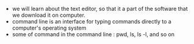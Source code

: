 * we will learn about the text editor, so that it a part of the software that we download it on computer.
* command line is an interface for typing commands directly to a computer's operating system
* some of command in the command line : pwd, ls, ls -l, and so on